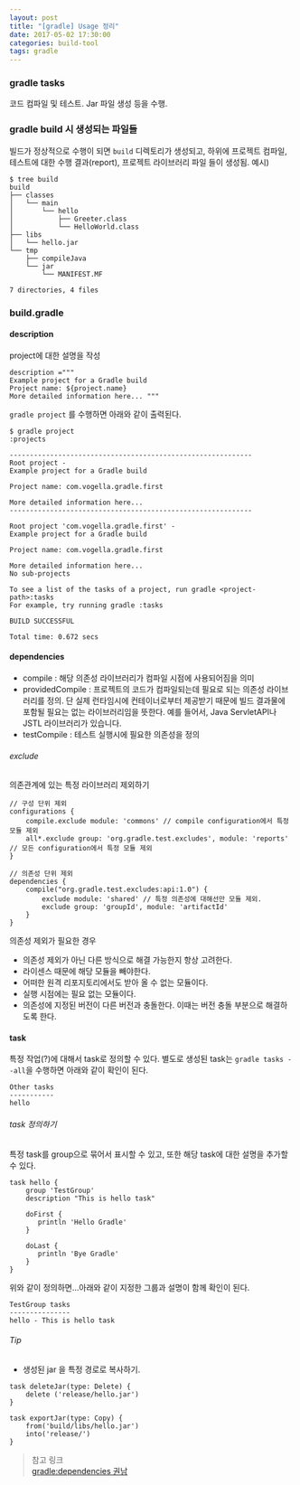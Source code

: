```yaml
---
layout: post
title: "[gradle] Usage 정리"
date: 2017-05-02 17:30:00
categories: build-tool
tags: gradle
---
```


### gradle tasks
코드 컴파일 및 테스트. Jar 파일 생성 등을 수행.

### gradle build 시 생성되는 파일들
빌드가 정상적으로 수행이 되면 `build` 디렉토리가 생성되고, 하위에 프로젝트 컴파일, 테스트에 대한 수행 결과(report), 프로젝트 라이브러리 파일 들이 생성됨.
예시)
```
$ tree build
build
├── classes
│   └── main
│       └── hello
│           ├── Greeter.class
│           └── HelloWorld.class
├── libs
│   └── hello.jar
└── tmp
    ├── compileJava
    └── jar
        └── MANIFEST.MF

7 directories, 4 files
```

### build.gradle
#### description
project에 대한 설명을 작성
```
description ="""
Example project for a Gradle build
Project name: ${project.name}
More detailed information here... """
```

`gradle project` 를 수행하면 아래와 같이 출력된다.
```
$ gradle project
:projects

------------------------------------------------------------
Root project -
Example project for a Gradle build

Project name: com.vogella.gradle.first

More detailed information here...
------------------------------------------------------------

Root project 'com.vogella.gradle.first' -
Example project for a Gradle build

Project name: com.vogella.gradle.first

More detailed information here...
No sub-projects

To see a list of the tasks of a project, run gradle <project-path>:tasks
For example, try running gradle :tasks

BUILD SUCCESSFUL

Total time: 0.672 secs
```

#### dependencies 
* compile : 해당 의존성 라이브러리가 컴파일 시점에 사용되어짐을 의미
* providedCompile : 프로젝트의 코드가 컴파일되는데 필요로 되는 의존성 라이브러리를 정의. 
단 실제 런타임시에 컨테이너로부터 제공받기 때문에 빌드 결과물에 포함될 필요는 없는 라이브러리임을 뜻한다. 
예를 들어서, Java ServletAPI나 JSTL 라이브러리가 있습니다.
* testCompile : 테스트 실행시에 필요한 의존성을 정의

###### exclude
의존관계에 있는 특정 라이브러리 제외하기
```
// 구성 단위 제외
configurations {
    compile.exclude module: 'commons' // compile configuration에서 특정 모듈 제외
    all*.exclude group: 'org.gradle.test.excludes', module: 'reports' // 모든 configuration에서 특정 모듈 제외
}
 
// 의존성 단위 제외
dependencies {
    compile("org.gradle.test.excludes:api:1.0") { 
        exclude module: 'shared' // 특정 의존성에 대해선만 모듈 제외.
        exclude group: 'groupId', module: 'artifactId'
    }
}
```

의존성 제외가 필요한 경우
* 의존성 제외가 아닌 다른 방식으로 해결 가능한지 항상 고려한다.
* 라이센스 때문에 해당 모듈을 빼야한다.
* 어떠한 원격 리포지토리에서도 받아 올 수 없는 모듈이다.
* 실행 시점에는 필요 없는 모듈이다.
* 의존성에 지정된 버전이 다른 버전과 충돌한다. 이때는 버전 충돌 부분으로 해결하도록 한다.

#### task
특정 작업(?)에 대해서 task로 정의할 수 있다.
별도로 생성된 task는 `gradle tasks --all`을 수행하면 아래와 같이 확인이 된다.
```
Other tasks
-----------
hello
```

###### task 정의하기
특정 task를 group으로 묶어서 표시할 수 있고, 또한 해당 task에 대한 설명을 추가할 수 있다.
```
task hello {
    group 'TestGroup'
    description "This is hello task"

    doFirst {
       println 'Hello Gradle'
    }

    doLast {
       println 'Bye Gradle'
    }
}
```

위와 같이 정의하면…아래와 같이 지정한 그룹과 설명이 함께 확인이 된다.
```
TestGroup tasks
---------------
hello - This is hello task
```

###### Tip
* 생성된 jar 을 특정 경로로 복사하기. 
```
task deleteJar(type: Delete) {
    delete ('release/hello.jar')
}

task exportJar(type: Copy) {
    from('build/libs/hello.jar')
    into('release/')
}
```


> 참고 링크  
> [gradle:dependencies 권남](http://kwonnam.pe.kr/wiki/gradle/dependencies)  
>   